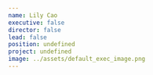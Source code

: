 ```yaml
---
name: Lily Cao
executive: false
director: false
lead: false
position: undefined
project: undefined
image: ../assets/default_exec_image.png
---
```

